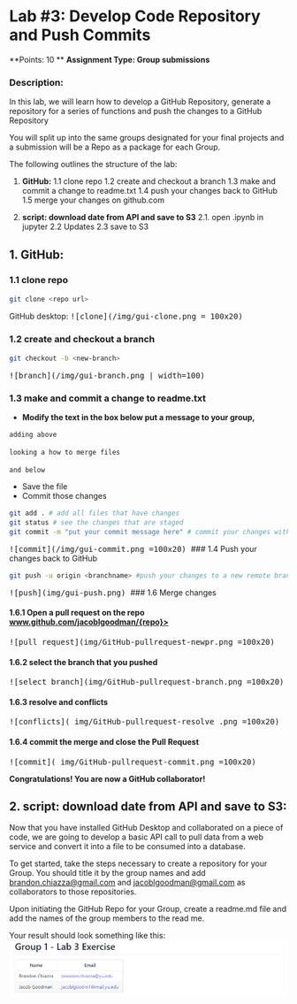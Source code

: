 # Lab #3: Develop Code Repository and Push Commits 


**Points: 10 **
**Assignment Type: Group submissions**

### Description:

In this lab, we will learn how to develop a GitHub Repository, generate a repository for a series of  functions and push the changes to a GitHub Repository

You will split up into the same groups designated for your final projects and a submission will be a Repo as a package for each Group. 

The following outlines the structure of the lab: 


1. **GitHub:**
	1.1 clone repo 
	1.2 create and checkout a branch
	1.3 make and commit a change to readme.txt
	1.4 push your changes back to GitHub
	1.5 merge your changes on github.com

2. **script: download date from API and save to S3**
	2.1. open .ipynb in jupyter
	2.2 Updates
	2.3 save to S3


## 1. GitHub:
### 1.1 clone repo 

```bash
git clone <repo url>
```

GitHub desktop:
<kbd>
![clone](/img/gui-clone.png = 100x20)
</kbd>

### 1.2 create and checkout a branch 

```bash
git checkout -b <new-branch>
```
<kbd>
![branch](/img/gui-branch.png | width=100)
</kbd>

### 1.3 make and commit a change to readme.txt

* **Modify the text in the  box below put a message to your group,**

```
adding above

looking a how to merge files 

and below

```
* Save the file
* Commit those changes 

```bash
git add . # add all files that have changes 
git status # see the changes that are staged
git commit -m "put your commit message here" # commit your changes with a message

```
<kbd>
![commit](/img/gui-commit.png =100x20)
</kbd>
### 1.4  Push your changes back to GitHub


```bash
git push -u origin <branchname> #push your changes to a new remote branch
```
<kbd>
![push](img/gui-push.png)
</kbd>
### 1.6 Merge changes 

#### 1.6.1 Open a pull request on the repo www.github.com/jacoblgoodman/{repo}>
<kbd>
![pull request](img/GitHub-pullrequest-newpr.png =100x20)
</kbd>


#### 1.6.2 select the branch that you pushed

<kbd>
![select branch](img/GitHub-pullrequest-branch.png =100x20)
</kbd>


#### 1.6.3 resolve and conflicts

<kbd>
![conflicts]( img/GitHub-pullrequest-resolve .png =100x20)
</kbd>


#### 1.6.4 commit the merge and close the Pull Request

<kbd>
![commit]( img/GitHub-pullrequest-commit.png =100x20)
</kbd>

<b>Congratulations! You are now a GitHub collaborator!</b>


## 2. script: download date from API and save to S3:

Now that you have installed GitHub Desktop and collaborated on a piece of code, we are going to develop a basic API call to pull data from a web service and convert it into a file to be consumed into a database. 

To get started, take the steps necessary to create a repository for your Group. You should title it by the group names and add brandon.chiazza@gmail.com and jacoblgoodman@gmail.com as collaborators to those repositories. 

Upon initiating the GitHub Repo for your Group, create a readme.md file and add the names of the group members to the read me. 

Your result should look something like this: 
<kbd>
![ReadMe](img/readme_lab.PNG)
</kbd>
